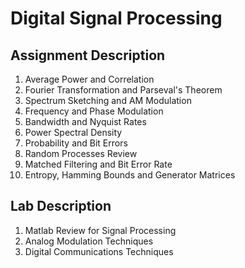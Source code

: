 # Digital Signal Processing

## Assignment Description
1. Average Power and Correlation
2. Fourier Transformation and Parseval's Theorem
3. Spectrum Sketching and AM Modulation
4. Frequency and Phase Modulation
5. Bandwidth and Nyquist Rates
7. Power Spectral Density
8. Probability and Bit Errors
9. Random Processes Review
10. Matched Filtering and Bit Error Rate
11. Entropy, Hamming Bounds and Generator Matrices

## Lab Description
1. Matlab Review for Signal Processing
2. Analog Modulation Techniques
3. Digital Communications Techniques

